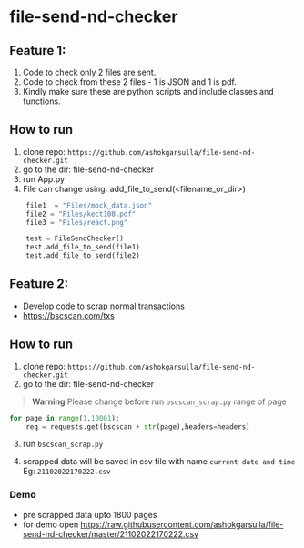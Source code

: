 # file-send-nd-checker
## Feature 1:
1. Code to check only 2 files are sent. 
2. Code to check from these 2 files - 1 is JSON and 1 is pdf. 
3. Kindly make sure these are python scripts and include classes and functions.

## How to run
1. clone repo: ```https://github.com/ashokgarsulla/file-send-nd-checker.git ```
2. go to the dir: file-send-nd-checker
3. run App.py
4. File can change using: add_file_to_send(<filename_or_dir>)
``` python
    file1  = "Files/mock_data.json"
    file2 = "Files/kect108.pdf"
    file3 = "Files/react.png"

    test = FileSendChecker()
    test.add_file_to_send(file1)
    test.add_file_to_send(file2)
```

## Feature 2:
- Develop code to scrap normal transactions
- https://bscscan.com/txs

## How to run
1. clone repo: ```https://github.com/ashokgarsulla/file-send-nd-checker.git ```
2. go to the dir: file-send-nd-checker
> **Warning** Please change before run ``` bscscan_scrap.py ``` range of page 
``` python 
for page in range(1,10001):
    req = requests.get(bscscan + str(page),headers=headers) 
```
3. run ``` bscscan_scrap.py ```  

5. scrapped data will be saved in csv file with name ``` current date and time ``` Eg: ``` 21102022170222.csv ```

### Demo
- pre scrapped data upto 1800 pages
- for demo open https://raw.githubusercontent.com/ashokgarsulla/file-send-nd-checker/master/21102022170222.csv
